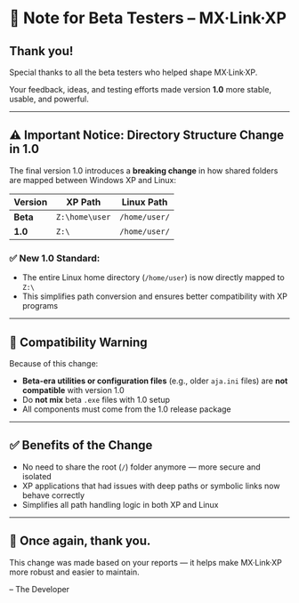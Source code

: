 # 🔔 Note for Beta Testers – MX·Link·XP

## Thank you!

Special thanks to all the beta testers who helped shape MX·Link·XP.

Your feedback, ideas, and testing efforts made version **1.0** more stable, usable, and powerful.

---

## ⚠️ Important Notice: Directory Structure Change in 1.0

The final version 1.0 introduces a **breaking change** in how shared folders are mapped between Windows XP and Linux:

| Version     | XP Path      | Linux Path        |
|-------------|--------------|-------------------|
| **Beta**    | `Z:\home\user` | `/home/user/`   |
| **1.0**     | `Z:\`          | `/home/user/`   |

### ✅ New 1.0 Standard:
- The entire Linux home directory (`/home/user`) is now directly mapped to `Z:\`
- This simplifies path conversion and ensures better compatibility with XP programs

---

## 🛑 Compatibility Warning

Because of this change:

- **Beta-era utilities or configuration files** (e.g., older `aja.ini` files) are **not compatible** with version 1.0
- Do **not mix** beta `.exe` files with 1.0 setup
- All components must come from the 1.0 release package

---

## ✅ Benefits of the Change

- No need to share the root (`/`) folder anymore — more secure and isolated
- XP applications that had issues with deep paths or symbolic links now behave correctly
- Simplifies all path handling logic in both XP and Linux

---

## 🙏 Once again, thank you.

This change was made based on your reports — it helps make MX·Link·XP more robust and easier to maintain.

– The Developer
